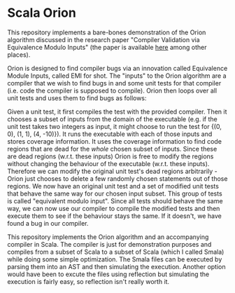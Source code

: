 # Scala Orion

This repository implements a bare-bones demonstration of the Orion algorithm discussed in the research paper "Compiler Validation via Equivalence Modulo Inputs" (the paper is available [here](http://web.cs.ucdavis.edu/~su/publications/emi.pdf) among other places).

Orion is designed to find compiler bugs via an innovation called Equivalence Module Inputs, called EMI for shot. The "inputs" to the Orion algorithm are a compiler that we wish to find bugs in and some unit tests for that compiler (i.e. code the compiler is supposed to compile). Orion then loops over all unit tests and uses them to find bugs as follows:

Given a unit test, it first compiles the test with the provided compiler. Then it chooses a subset of inputs from the domain of the executable (e.g. if the unit test takes two integers as input, it might choose to run the test for {(0, 0), (1, 1), (4, -10)}). It runs the executable with each of those inputs and stores coverage information. It uses the coverage information to find code regions that are dead for the *whole* chosen subset of inputs. Since these are dead regions (w.r.t. these inputs) Orion is free to modify the regions without changing the behaviour of the executable (w.r.t. these inputs). Therefore we can modify the original unit test's dead regions arbitrarily - Orion just chooses to delete a few randomly chosen statements out of those regions. We now have an original unit test and a set of modified unit tests that behave the same way for our chosen input subset. This group of tests is called "equivalent modulo input". Since all tests should behave the same way, we can now use our compiler to compile the modified tests and then execute them to see if the behaviour stays the same. If it doesn't, we have found a bug in our compiler.

This repository implements the Orion algorithm and an accompanying compiler in Scala. The compiler is just for demonstration purposes and compiles from a subset of Scala  to a subset of Scala (which I called Smala) while doing some simple optimization. The Smala files can be executed by parsing them into an AST and then simulating the execution. Another option would have been to excute the files using reflection but simulating the execution is fairly easy, so reflection isn't really worth it.
